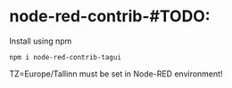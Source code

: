 # node-red-contrib-#TODO:

Install using npm
```
npm i node-red-contrib-tagui
```

TZ=Europe/Tallinn must be set in Node-RED environment!
